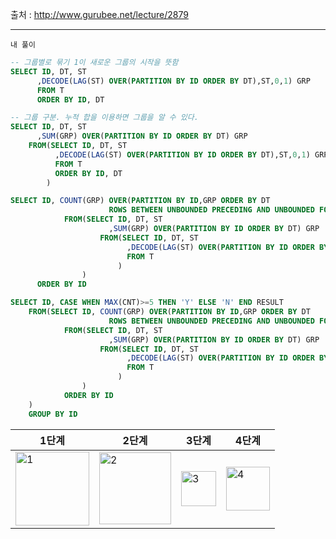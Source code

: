출처 : http://www.gurubee.net/lecture/2879

----

```내 풀이```

```SQL
-- 그룹별로 묶기 1이 새로운 그룹의 시작을 뜻함
SELECT ID, DT, ST
      ,DECODE(LAG(ST) OVER(PARTITION BY ID ORDER BY DT),ST,0,1) GRP
      FROM T
      ORDER BY ID, DT
```


```SQL
-- 그룹 구분. 누적 합을 이용하면 그룹을 알 수 있다.
SELECT ID, DT, ST
      ,SUM(GRP) OVER(PARTITION BY ID ORDER BY DT) GRP
    FROM(SELECT ID, DT, ST
          ,DECODE(LAG(ST) OVER(PARTITION BY ID ORDER BY DT),ST,0,1) GRP
          FROM T
          ORDER BY ID, DT
        )
```



```SQL
SELECT ID, COUNT(GRP) OVER(PARTITION BY ID,GRP ORDER BY DT 
                      ROWS BETWEEN UNBOUNDED PRECEDING AND UNBOUNDED FOLLOWING)CNT
            FROM(SELECT ID, DT, ST
                      ,SUM(GRP) OVER(PARTITION BY ID ORDER BY DT) GRP
                    FROM(SELECT ID, DT, ST
                          ,DECODE(LAG(ST) OVER(PARTITION BY ID ORDER BY DT),ST,0,1) GRP
                          FROM T   
                        )
                )
      ORDER BY ID
```


```SQL
SELECT ID, CASE WHEN MAX(CNT)>=5 THEN 'Y' ELSE 'N' END RESULT
    FROM(SELECT ID, COUNT(GRP) OVER(PARTITION BY ID,GRP ORDER BY DT 
                      ROWS BETWEEN UNBOUNDED PRECEDING AND UNBOUNDED FOLLOWING)CNT
            FROM(SELECT ID, DT, ST
                      ,SUM(GRP) OVER(PARTITION BY ID ORDER BY DT) GRP
                    FROM(SELECT ID, DT, ST
                          ,DECODE(LAG(ST) OVER(PARTITION BY ID ORDER BY DT),ST,0,1) GRP
                          FROM T   
                        )
                )
            ORDER BY ID
    )
    GROUP BY ID
```

|1단계|2단계|3단계|4단계|
|----|----|----|----|
|<img width="118" alt="1" src="https://user-images.githubusercontent.com/34879309/86591376-7081a680-bfcc-11ea-9820-9a1951caf045.PNG">|<img width="115" alt="2" src="https://user-images.githubusercontent.com/34879309/86591378-711a3d00-bfcc-11ea-9582-798ede03a3ce.PNG">|<img width="56" alt="3" src="https://user-images.githubusercontent.com/34879309/86591379-71b2d380-bfcc-11ea-929e-718bf7208de1.PNG">|<img width="70" alt="4" src="https://user-images.githubusercontent.com/34879309/86591381-71b2d380-bfcc-11ea-8deb-7d98e945d4ab.PNG">|
